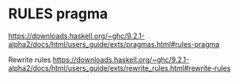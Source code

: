 # RULES pragma

https://downloads.haskell.org/~ghc/9.2.1-alpha2/docs/html/users_guide/exts/pragmas.html#rules-pragma

Rewrite rules
https://downloads.haskell.org/~ghc/9.2.1-alpha2/docs/html/users_guide/exts/rewrite_rules.html#rewrite-rules
